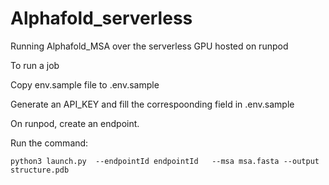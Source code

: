 # Alphafold_serverless
Running Alphafold_MSA over the serverless GPU hosted on runpod

To run a job

Copy env.sample file to .env.sample

Generate an API_KEY and fill the correspoonding field in .env.sample


On runpod, create an endpoint.


Run the command:

```
python3 launch.py  --endpointId endpointId   --msa msa.fasta --output structure.pdb
```

